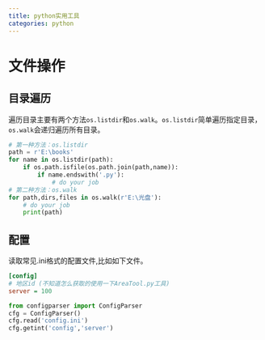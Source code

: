 ```yaml
---
title: python实用工具
categories: python
---
```

# 文件操作

## 目录遍历
遍历目录主要有两个方法`os.listdir`和`os.walk`。`os.listdir`简单遍历指定目录，`os.walk`会递归遍历所有目录。
```python
# 第一种方法：os.listdir
path = r'E:\books'
for name in os.listdir(path):
    if os.path.isfile(os.path.join(path,name)):
        if name.endswith('.py'):
            # do your job
# 第二种方法：os.walk
for path,dirs,files in os.walk(r'E:\光盘'):
    # do your job
    print(path)
```

## 配置
读取常见.ini格式的配置文件,比如如下文件。
``` ini
[config]
# 地区id (不知道怎么获取的使用一下AreaTool.py工具)
server = 100
```

```python
from configparser import ConfigParser
cfg = ConfigParser()
cfg.read('config.ini')
cfg.getint('config','server')
```

